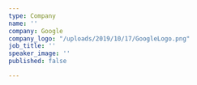 ```yaml
---
type: Company
name: ''
company: Google
company_logo: "/uploads/2019/10/17/GoogleLogo.png"
job_title: ''
speaker_image: ''
published: false

---
```

